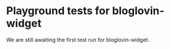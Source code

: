 # Playground tests for bloglovin-widget
We are still awaiting the first test run for bloglovin-widget.
